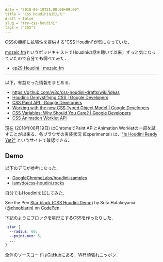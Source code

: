 ```yaml
---
date = "2018-06-19T21:00:00+09:00"
title = "CSS Houdiniを試した"
draft = false
slug = "try-css-houdini"
tags = ["CSS"]
---
```


CSSの機能に拡張性を提供する"CSS Houdini"が気になっていた．

[mozaic.fm](https://mozaic.fm)というポッドキャストでHoudiniの話を聴いて以来，ずっと気になっていたので自分でも調べてみた．

- [ep29 Houdini | mozaic.fm](https://mozaic.fm/episodes/29/houdini.html)

---

以下，有益だった情報をまとめる．

- https://github.com/w3c/css-houdini-drafts/wiki/ideas
- [Houdini: Demystifying CSS  | Google Developers](https://developers.google.com/web/updates/2016/05/houdini)
- [CSS Paint API  | Google Developers](https://developers.google.com/web/updates/2018/01/paintapi)
- [Working with the new CSS Typed Object Model  | Google Developers](https://developers.google.com/web/updates/2018/03/cssom)
- [CSS Variables: Why Should You Care?  | Google Developers](https://developers.google.com/web/updates/2016/02/css-variables-why-should-you-care)
- [CSS Animation Worklet API](https://wicg.github.io/animation-worklet/)

現在 (2018年06月19日) はChromeでPaint APIとAnimation Workletの一部を試すことが出来る．各ブラウザの実装状況 (Experimental) は，["Is Houdini Ready Yet?"](https://ishoudinireadyyet.com/) というサイトで確認できる．

## Demo

以下のデモが参考になった．

- [GoogleChromeLabs/houdini-samples](https://github.com/GoogleChromeLabs/houdini-samples)
- [iamvdo/css-houdini.rocks](https://github.com/iamvdo/css-houdini.rocks)

自分でもHoudiniを試してみた．

<p data-height="300" data-theme-id="0" data-slug-hash="VdyJQE" data-default-tab="js,result" data-user="chooblarin" data-embed-version="2" data-pen-title="Star block (CSS Houdini Demo)" class="codepen">See the Pen <a href="https://codepen.io/chooblarin/pen/VdyJQE/">Star block (CSS Houdini Demo)</a> by Sota Hatakeyama (<a href="https://codepen.io/chooblarin">@chooblarin</a>) on <a href="https://codepen.io">CodePen</a>.</p>
<script async src="https://static.codepen.io/assets/embed/ei.js"></script>

下記のようにブロックを星形にするCSSを作ったりした．

```css
.star {
  --radius: 60;
  --point-num: 5;
  ...
}
```

全体のソースコードは[GitHub](https://github.com/chooblarin/fun-with-css-houdini)にある．W杯頑張れニッポン．
